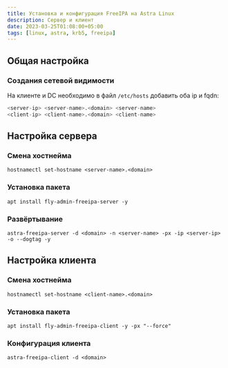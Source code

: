 ```yaml
---
title: Установка и конфигурация FreeIPA на Astra Linux
description: Сервер и клиент
date: 2023-03-25T01:08:00+05:00
tags: [linux, astra, krb5, freeipa]
---
```

## Общая настройка

### Создания сетевой видимости
На клиенте и DC необходимо в файл `/etc/hosts` добавить оба ip и fqdn:

```python
<server-ip> <server-name>.<domain> <server-name>
<client-ip> <client-name>.<domain> <client-name>
```

## Настройка cервера

### Смена хостнейма
```shell
hostnamectl set-hostname <server-name>.<domain>
```

### Установка пакета
```shell
apt install fly-admin-freeipa-server -y
```

### Развёртывание 
```shell
astra-freeipa-server -d <domain> -n <server-name> -px -ip <server-ip> -o --dogtag -y
```

## Настройка клиента

### Смена хостнейма
```shell
hostnamectl set-hostname <client-name>.<domain>
```

### Установка пакета
```shell
apt install fly-admin-freeipa-client -y -px "--force"
```

### Конфигурация клиента
``` shell
astra-freeipa-client -d <domain>
```
